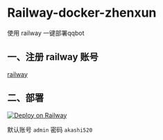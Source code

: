 # Railway-docker-zhenxun

使用 railway 一键部署qqbot

## 一、注册 railway 账号

[railway](https://railway.app/)

## 二、部署

[![Deploy on Railway](https://railway.app/button.svg)](https://railway.app/new/template?template=https://github.com/AkashiCoin/Railway-docker-zhenxun&plugins=postgresql&envs=PORT&Default=5010&referralCode=IGBnmG)

默认账号 `admin` 密码 `akashi520`
